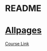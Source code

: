 # README

# [Allpages](pages/AllPages.md)

[Course Link](https://learning.oreilly.com/live-events/hands-on-spring-boot-in-3-weeks/0636920061597/)